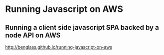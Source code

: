 # Running Javascript on AWS

## Running a client side javascript SPA backed by a node API on AWS

http://benglass.github.io/running-javascript-on-aws
